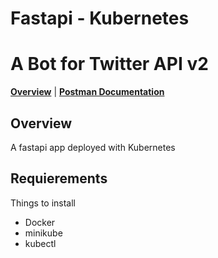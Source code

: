 # Fastapi - Kubernetes

# A Bot for Twitter API v2

[**Overview**](#overview)
| [**Postman Documentation**](#postman)

## Overview<a id="overview"></a>

A fastapi app deployed with Kubernetes

## Requierements

Things to install

- Docker
- minikube
- kubectl
